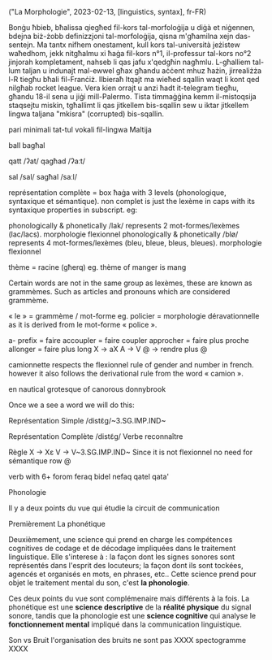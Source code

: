 ("La Morphologie", 2023-02-13, [linguistics, syntax], fr-FR)

Bonġu ħbieb, bħalissa qiegħed fil-kors tal-morfoloġija u diġà et niġennen, bdejna biż-żobb definizzjoni tal-morfoloġija, qisna m'għamilna xejn das-sentejn. Ma tantx nifhem onestament, kull kors tal-università jeżistew waħedhom, jekk nitgħalmu xi ħaġa fil-kors n°1, il-professur tal-kors no°2 jinjorah kompletament, nahseb li qas jafu x'qedgħin nagħmlu. L-għalliem tal-lum taljan u indunajt mal-ewwel għax għandu aċċent mhuz ħażin, jirrealiżża l-R tiegħu bħali fil-Franċiż. Ilbieraħ ltqajt ma wieħed sqallin waqt li kont qed nilgħab rocket league. Vera kien orrajt u anzi ħadt it-telegram tiegħu, għandu 18-il sena u jiġi mill-Palermo. Tista timmaġġina kemm il-mistoqsija staqsejtu miskin, tgħallimt li qas jitkellem bis-sqallin sew u iktar jitkellem lingwa taljana "mkisra" (corrupted) bis-sqallin.


pari minimali tat-tul vokali fil-lingwa Maltija

ball 
bagħal

qatt /ʔat/
qagħad /ʔaːt/

sal /sal/
sagħal /saːl/  

représentation complète = box ħaġa with 3 levels (phonologique, syntaxique et sémantique). non complet is just the lexème in caps with its syntaxique properties in subscript. eg:

phonologically & phonetically /lak/ represents 2 mot-formes/lexèmes (lac/lacs). morphologie flexionnel
phonologically & phonetically /blø/ represents 4 mot-formes/lexèmes (bleu, bleue, bleus, bleues). morphologie flexionnel

thème = racine (għerq)
eg. thème of manger is mang

Certain words are not in the same group as lexèmes, these are known as grammèmes. Such as articles and pronouns which are considered grammème.

« le » = grammème / mot-forme
eg. policier = morphologie déravationnelle as it is derived from le mot-forme « police ».

a- prefix = faire
accoupler = faire coupler 
approcher = faire plus proche
allonger = faire plus long
X -> aX
A -> V
@ -> rendre plus @





camionnette respects the flexionnel rule of gender and number in french. however it also follows the derivational rule from the word « camion ».


en nautical grotesque of canorous donnybrook 




Once we a see a word we will do this:

Représentation Simple
/distɛ̃ɡ/~3.SG.IMP.IND~

Représentation Complète
/distɛ̃ɡ/
Verbe
reconnaître

Règle
X -> Xɛ
V -> V~3.SG.IMP.IND~
Since it is not flexionnel no need for sémantique row @










verb with 6+ forom
feraq
bidel
nefaq
qatel
qata'







Phonologie

Il y a deux points du vue qui étudie la circuit de communication

Premièrement La phonétique

Deuxièmement, une science qui prend en charge les compétences cognitives de codage et de décodage impliquées dans le traitement linguistique. Elle s'interese à :
la façon dont les signes sonores sont représentés dans l'esprit des locuteurs;
la façon dont ils sont tockées, agencés et organisés en mots, en phrases, etc..
Cette science prend pour objet le traitement mental du son, c'est **la phonologie**.

Ces deux points du vue sont complémenaire mais différents à la fois. La phonétique est une **science descriptive** de la **réalité physique** du signal sonore, tandis que la phonologie est une **science cognitive** qui analyse le **fonctionnement mental** impliqué dans la communication linguistique.

Son vs Bruit
l'organisation des bruits ne sont pas XXXX spectogramme XXXX